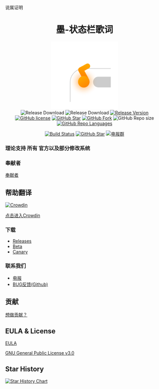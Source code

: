 说属证明
<h1 align="center">墨-状态栏歌词</h1>

<div align="center">

[![Icon](/icon.png)]()  
![Release Download](https://img.shields.io/github/downloads/577fkj/StatusBarLyric/total?style=flat-square)
![Release Download](https://img.shields.io/github/downloads/Xposed-Modules-Repo/statusbar.lyric/total?style=flat-square)
[![Release Version](https://img.shields.io/github/v/release/577fkj/StatusBarLyric?style=flat-square)](https://github.com/577fkj/StatusBarLyric/releases/latest)
[![GitHub license](https://img.shields.io/github/license/577fkj/StatusBarLyric?style=flat-square)](LICENSE)
[![GitHub Star](https://img.shields.io/github/stars/577fkj/StatusBarLyric?style=flat-square)](https://github.com/577fkj/StatusBarLyric/stargazers)
[![GitHub Fork](https://img.shields.io/github/forks/577fkj/StatusBarLyric?style=flat-square)](https://github.com/577fkj/StatusBarLyric/network/members)
![GitHub Repo size](https://img.shields.io/github/repo-size/577fkj/StatusBarLyric?style=flat-square&color=3cb371)
[![GitHub Repo Languages](https://img.shields.io/github/languages/top/577fkj/StatusBarLyric?style=flat-square)](https://github.com/577fkj/StatusBarLyric/search?l=java)

[![Build Status](https://img.shields.io/endpoint.svg?url=https%3A%2F%2Factions-badge.atrox.dev%2F577fkj%2FStatusBarLyric%2Fbadge%3Fref%3Dmain&style=flat)](https://actions-badge.atrox.dev/577fkj/StatusBarLyric/goto?ref=main)
[![GitHub Star](https://img.shields.io/github/stars/577fkj/StatusBarLyric.svg?style=social)](https://github.com/577fkj/StatusBarLyric)
[![电报群](https://img.shields.io/badge/电报群-StatusBatLyric-blue.svg?style=flat-square&color=12b7f5)](https://t.me/StatusBatLyric)
</div>

### 理论支持 __所有__ 官方以及部分修改系统

### 奉献者

[奉献者](https://github.com/Block-Network/StatusBarLyric/graphs/contributors)

## 帮助翻译

[![Crowdin](https://badges.crowdin.net/statusbarlyric/localized.svg)](https://crowdin.com/project/statusbarlyric)

[点击进入Crowdin](https://crowdin.com/project/statusbarlyric)

### 下载

- [Releases](https://github.com/577fkj/StatusBarLyric/releases)
- [Beta](https://github.com/577fkj/StatusBarLyric/actions/workflows/Android.yml)
- [Canary](https://github.com/577fkj/StatusBarLyric/actions/workflows/Android_Dev.yml)

[//]: # (### 使用教程)

[//]: # ([HELP]&#40;doc/HELP.md&#41;)

### 联系我们
- [电报](https://t.me/StatusBatLyric)
- [BUG反馈(Github)](https://github.com/577fkj/StatusBarLyric/issues/new)


## 贡献

[想做贡献？](doc/CONTRIBUTING.md)  

## EULA & License

[EULA](doc/EULA.md)

[GNU General Public License v3.0](LICENSE)

## Star History

[![Star History Chart](https://api.star-history.com/svg?repos=Block-Network/StatusBarLyric&type=Date)](https://star-history.com/#Block-Network/StatusBarLyric&Date)

